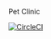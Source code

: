 Pet Clinic

[![CircleCI](https://circleci.com/gh/PalmsGolf/PetClinic/tree/main.svg?style=svg)](https://circleci.com/gh/PalmsGolf/PetClinic/tree/main)